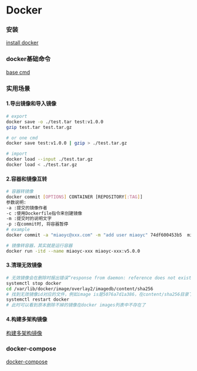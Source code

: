 Docker
=

### 安装
[install docker](Install.md)

### docker基础命令
[base cmd](base.md)

### 实用场景
#### 1.导出镜像和导入镜像
```bash
# export
docker save -o ./test.tar test:v1.0.0
gzip test.tar test.tar.gz

# or one cmd
docker save test:v1.0.0 | gzip > ./test.tar.gz

# import 
docker load --input ./test.tar.gz
docker load < ./test.tar.gz
```

#### 2.容器和镜像互转
```bash
# 容器转镜像
docker commit [OPTIONS] CONTAINER [REPOSITORY[:TAG]]
参数说明:
-a :提交的镜像作者
-c :使用Dockerfile指令来创建镜像
-m :提交时的说明文字
-p :在commit时, 将容器暂停
# example
docker commit -a "miaoyc@xxx.com" -m "add user miaoyc" 74df600453b5  miaoyc-xxx:v5.0.0

# 镜像转容器，其实就是运行容器
docker run -itd --name miaoyc-xxx miaoyc-xxx:v5.0.0
```

#### 3.清理无效镜像
```bash
# 无效镜像会在删除时报出错误“response from daemon: reference does not exist”
systemctl stop docker
cd /var/lib/docker/image/overlay2/imagedb/content/sha256
# 找到无效镜像id对应的文件，例如image is是5076a7d1a386，在content/sha256目录下会存在5076a7d1a386开头的文件，删掉即可
systemctl restart docker
# 此时可以看到原本删除不掉的镜像在docker images列表中不存在了
```

#### 4.构建多架构镜像
[构建多架构镜像](../Efficient/build-multi-arch-docker-image.md)

### docker-compose
[docker-compose](./docker-compose.md)

